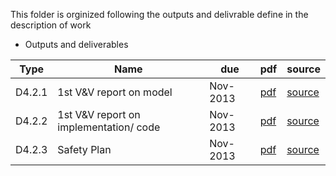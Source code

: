 This folder is orginized following the outputs and delivrable define in the description of work

* Outputs and deliverables

 Type   | Name                                                     | due      | pdf | source
----|----|----|---|---
 D4.2.1 | 1st V&V report on model | Nov-2013 | [pdf](https://github.com/openETCS/validation/blob/master/Reports/D4.2/D4.2.1-VV-Model/D4.2.1.pdf?raw=true)  | [source](https://github.com/openETCS/validation/blob/master/Reports/D4.2/D4.2.1-VV-Model/D4.2.1.tex)
 D4.2.2 | 1st V&V report on implementation/ code | Nov-2013 | [pdf](https://github.com/openETCS/validation/blob/master/Reports/D4.2/D4.2.2-VV-Implementation/D4.2.2.pdf?raw=true)  | [source](https://github.com/openETCS/validation/blob/master/Reports/D4.2/D4.2.2-VV-Implementation/D4.2.2.tex) 
 D4.2.3 | Safety Plan | Nov-2013 | [pdf](https://github.com/openETCS/validation/blob/master/SafetyCase/openETCS-safety-plan.pdf?raw=true) | [source](https://github.com/openETCS/validation/blob/master/SafetyCase/openETCS-safety-plan.tex)
 

